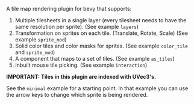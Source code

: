 A tile map rendering plugin for bevy that supports:

1. Multiple tilesheets in a single layer (every tilesheet needs to have the same resolution per sprite). (See example `layers`)
2. Transformation on sprites on each tile. (Translate, Rotate, Scale) (See example `sprite_mod`)
3. Solid color tiles and color masks for sprites. (See example `color_tile` and `sprite_mod`)
4. A component that maps to a set of tiles. (See example `as_tiles`)
5. Inbuilt mouse tile picking. (See example `interaction`)

**IMPORTANT: Tiles in this plugin are indexed with UVec3's.**

See the `minimal` example for a starting point. In that example you can use the arrow keys to change which sprite is being rendered.